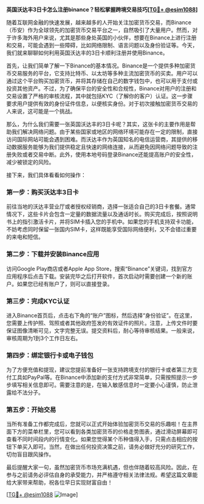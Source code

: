 **英国沃达丰3日卡怎么注册binance？轻松掌握跨境交易技巧[[TG💪+ @esim1088](https://t.me/s/esim1088)]**

随着互联网金融的快速发展，越来越多的人开始关注加密货币交易，而Binance（币安）作为全球领先的加密货币交易平台之一，自然吸引了大量用户。然而，对于许多海外用户来说，尤其是那些身处英国的小伙伴，想要在Binance上进行注册和交易，可能会遇到一些障碍，比如网络限制、语言问题以及身份验证等。今天，我们就来聊聊如何利用英国沃达丰的3日卡顺利注册并使用Binance。

首先，让我们简单了解一下Binance的基本情况。Binance是一个提供多种加密货币交易服务的平台，它支持比特币、以太坊等多种主流加密货币的买卖。用户可以通过这个平台购买加密货币，并将其存储在自己的数字钱包中，也可以用于支付或投资其他资产。不过，为了确保平台的安全性和合规性，Binance对用户的注册和交易设置了严格的审核流程，其中就包括KYC（了解你的客户）认证。这一步骤要求用户提供有效的身份证件信息，以便核实身份。对于初次接触加密货币交易的人来说，这可能是一个挑战。

那么，为什么我们需要一张英国沃达丰的3日卡呢？其实，这张卡的主要作用是帮助我们解决网络问题。由于某些国家或地区的网络环境可能存在一定的限制，直接访问国际网站可能会遇到困难。而沃达丰作为英国知名的电信运营商，其提供的移动数据服务能够为我们提供稳定且快速的网络连接，从而避免因网络问题导致的注册失败或者交易中断。此外，使用本地号码登录Binance还能提高账户的安全性，减少被锁定的风险。

接下来，我们具体看看如何操作：

### 第一步：购买沃达丰3日卡

前往当地的沃达丰营业厅或者授权经销商，选择一张适合自己的3日卡套餐。通常情况下，这些卡片会包含一定量的数据流量以及通话时长。购买完成后，按照说明书上的指引激活卡片，并将SIM卡插入您的手机中。如果您的手机支持双卡功能，不妨考虑同时保留一张国内SIM卡，这样既能享受国际网络便利，又不会错过重要的来电和短信。

### 第二步：下载并安装Binance应用

访问Google Play商店或者Apple App Store，搜索“Binance”关键词，找到官方应用程序后点击下载。安装完毕之后打开软件，首次启动时需要创建一个新的账户。如果您已经有账户了，则可以直接登录。

### 第三步：完成KYC认证

进入Binance首页后，点击右下角的“账户”图标，然后选择“身份验证”。在这里，您需要上传护照、驾照或者其他政府签发的有效证件的照片。注意，上传文件时要保证图像清晰可见，文字完整无误。提交资料后，耐心等待审核结果。一般来说，审核周期为1到3个工作日左右。

### 第四步：绑定银行卡或电子钱包

为了方便充值和提现，建议您提前准备好一张支持跨境支付的银行卡或者第三方支付工具如PayPal等。在Binance中添加新的支付方式非常简单，只需按照提示一步步填写相关信息即可。需要注意的是，在输入敏感信息时一定要小心谨慎，防止泄露给不法分子。

### 第五步：开始交易

当所有准备工作都完成后，您就可以正式开始体验加密货币交易的乐趣啦！在主界面下方的菜单栏里，您可以看到各类加密货币的价格走势图表，通过滑动屏幕即可查看不同时间段内的行情变化。如果您觉得某个币种值得入手，只需点击相应的按钮下单买入即可。当然，在做出任何投资决策之前，请务必做好充分的研究工作，切勿盲目跟风操作。

最后提醒大家一句，虽然加密货币市场充满机遇，但也伴随着较高风险。因此，在参与之前请务必评估自身的承受能力，并严格遵守相关法律法规。希望这篇文章能给大家带来帮助，祝各位早日实现财富自由！

[[TG💪+ @esim1088](https://t.me/s/esim1088) ![Image](https://i.postimg.cc/4NQfJmqS/Snipaste-2025-05-13-00-14-12.png)]